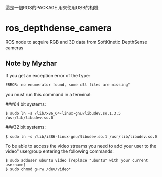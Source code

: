 這是一個ROS的PACKAGE
用來使用USB的相機

# ros_depthdense_camera
ROS node to acquire RGB and 3D data from SoftKinetic DepthSense cameras

## Note by Myzhar
If you get an exception error of the type:
```
ERROR: no enumerator found, some dll files are missing"                  
```
you must run this command in a terminal:                                 

###64 bit systems:  
```
$ sudo ln -s /lib/x86_64-linux-gnu/libudev.so.1.3.5 /usr/lib/libudev.so.0 
```
###32 bit systems:                               
```
$ sudo ln –s /lib/i386-linux-gnu/libudev.so.1 /usr/lib/libudev.so.0       
```

To be able to access the video streams you need to add your user to the  
video" usergroup entering the following commands:                        
```
$ sudo adduser ubuntu video [replace "ubuntu" with your current username] 
$ sudo chmod g+rw /dev/video*                                             
```

